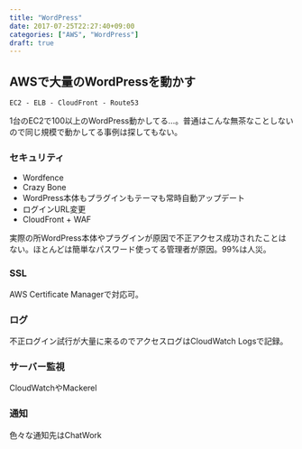 ```yaml
---
title: "WordPress"
date: 2017-07-25T22:27:40+09:00
categories: ["AWS", "WordPress"]
draft: true
---
```


## AWSで大量のWordPressを動かす

`EC2 - ELB - CloudFront - Route53`

1台のEC2で100以上のWordPress動かしてる…。普通はこんな無茶なことしないので同じ規模で動かしてる事例は探してもない。

### セキュリティ
- Wordfence
- Crazy Bone
- WordPress本体もプラグインもテーマも常時自動アップデート
- ログインURL変更
- CloudFront + WAF

実際の所WordPress本体やプラグインが原因で不正アクセス成功されたことはない。ほとんどは簡単なパスワード使ってる管理者が原因。99%は人災。

### SSL
AWS Certificate Managerで対応可。

### ログ
不正ログイン試行が大量に来るのでアクセスログはCloudWatch Logsで記録。

### サーバー監視
CloudWatchやMackerel

### 通知
色々な通知先はChatWork
